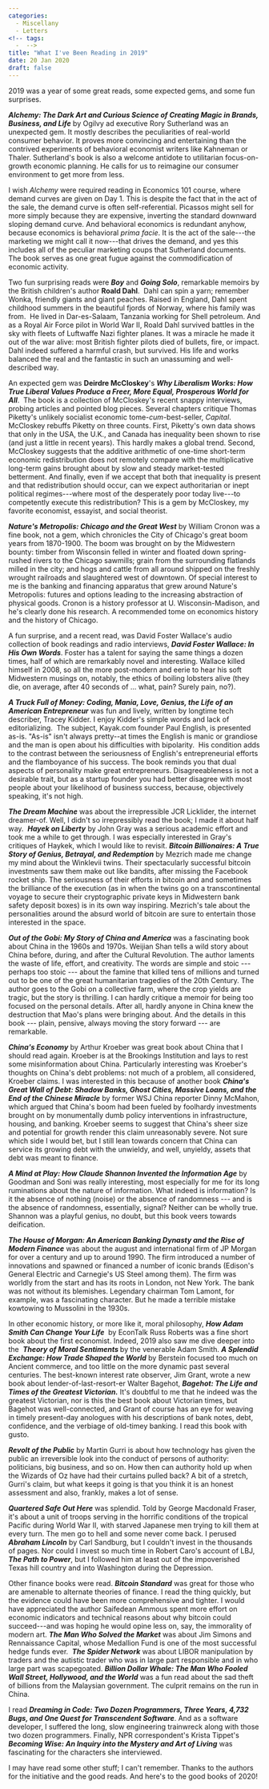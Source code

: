 ```yaml
---
categories:
  - Miscellany
  - Letters
<!-- tags:
  -  -->
title: "What I've Been Reading in 2019"
date: 20 Jan 2020
draft: false
---
```

2019 was a year of some great reads, some expected gems, and some fun surprises.

<b>*Alchemy: The Dark Art and Curious Science of Creating Magic in Brands, Business, and Life</b>* by Ogilvy ad executive Rory Sutherland was an unexpected gem. It mostly describes the peculiarities of real-world consumer behavior. It proves more convincing and entertaining than the contrived experiments of behavioral economist writers like Kahneman or Thaler. Sutherland's book is also a welcome antidote to utilitarian focus-on-growth economic planning. He calls for us to reimagine our consumer environment to get more from less. 

I wish *Alchemy* were required reading in Economics 101 course, where demand curves are given on Day 1. This is despite the fact that in the act of the sale, the demand curve is often self-referential. Picassos might sell for more simply because they are expensive, inverting the standard downward sloping demand curve. And behavioral economics is redundant anyhow, because economics is behavioral *prima facie*. It is the act of the sale---the marketing we might call it now---that drives the demand, and yes this includes all of the peculiar marketing coups that Sutherland documents. The book serves as one great fugue against the commodification of economic activity.  

Two fun surprising reads were <b>*Boy</b>* and <b>*Going Solo</b>*, remarkable memoirs by the British children's author <b>Roald Dahl</b>.  Dahl can spin a yarn; remember Wonka, friendly giants and giant peaches. Raised in England, Dahl spent childhood summers in the beautiful fjords of Norway, where his family was from.  He lived in Dar-es-Salaam, Tanzania working for Shell petroleum. And as a Royal Air Force pilot in World War II, Roald Dahl survived battles in the sky with fleets of Luftwaffe Nazi fighter planes. It was a miracle he made it out of the war alive: most British fighter pilots died of bullets, fire, or impact. Dahl indeed suffered a harmful crash, but survived. His life and works balanced the real and the fantastic in such an unassuming and well-described way.

An expected gem was <b>Deirdre McCloskey</b>'s <b>*Why Liberalism Works: How True Liberal Values Produce a Freer, More Equal, Prosperous World for All</b>*.  The book is a collection of McCloskey's recent snappy interviews, probing articles and pointed blog pieces. Several chapters critique Thomas Piketty's unlikely socialist economic tome-*cum*-best-seller, *Capital*. McCloskey rebuffs Piketty on three counts. First, Piketty's own data shows that only in the USA, the U.K., and Canada has inequality been shown to rise (and just a little in recent years). This hardly makes a global trend. Second, McCloskey suggests that the additive arithmetic of one-time short-term economic redistribution does not remotely compare with the multiplicative long-term gains brought about by slow and steady market-tested betterment. And finally, even if we accept that both that inequality is present and that redistribution should occur, can we expect authoritarian or inept political regimes---where most of the desperately poor today live---to competently execute this redistribution? This is a gem by McCloskey, my favorite economist, essayist, and social theorist.

<b>*Nature's Metropolis: Chicago and the Great West*</b> by William Cronon was a fine book, not a gem, which chronicles the City of Chicago's great boom years from 1870-1900. The boom was brought on by the Midwestern bounty: timber from Wisconsin felled in winter and floated down spring-rushed rivers to the Chicago sawmills; grain from the surrounding flatlands milled in the city; and hogs and cattle from all around shipped on the freshly wrought railroads and slaughtered west of downtown. Of special interest to me is the banking and financing apparatus that grew around Nature's Metropolis: futures and options leading to the increasing abstraction of physical goods. Cronon is a history professor at U. Wisconsin-Madison, and he's clearly done his research. A recommended tome on economics history and the history of Chicago.

A fun surprise, and a recent read, was David Foster Wallace's audio collection of book readings and radio interviews, <b>*David Foster Wallace: In His Own Words</b>*. Foster has a talent for saying the same things a dozen times, half of which are remarkably novel and interesting. Wallace killed himself in 2008, so all the more post-modern and eerie to hear his soft Midwestern musings on, notably, the ethics of boiling lobsters alive (they die, on average, after 40 seconds of ... what, pain? Surely pain, no?). 

<b>*A Truck Full of Money: Coding, Mania, Love, Genius, the Life of an American Entrepreneur</b>* was fun and lively, written by longtime tech describer, Tracey Kidder. I enjoy Kidder's simple words and lack of editorializing.  The subject, Kayak.com founder Paul English, is presented as-is. "As-is" isn't always pretty--at times the English is manic or grandiose and the man is open about his difficulties with bipolarity.  His condition adds to the contrast between the seriousness of English's entrepreneurial efforts and the flamboyance of his success. The book reminds you that dual aspects of personality make great entrepreneurs. Disagreeableness is not a desirable trait, but as a startup founder you had better disagree with most people about your likelihood of business success, because, objectively speaking, it's not high. 

<b>*The Dream Machine</b>* was about the irrepressible JCR Licklider, the internet dreamer-of. Well, I didn't so irrepressibly read the book; I made it about half way.  <b>*Hayek on Liberty</b>* by John Gray was a serious academic effort and took me a while to get through. I was especially interested in Gray's critiques of Haykek, which I would like to revisit. <b>*Bitcoin Billionaires: A True Story of Genius, Betrayal, and Redemption</b>* by Mezrich made me change my mind about the Winklevii twins. Their spectacularly successful bitcoin investments saw them make out like bandits, after missing the Facebook rocket ship. The seriousness of their efforts in bitcoin and and sometimes the brilliance of the execution (as in when the twins go on a transcontinental voyage to secure their cryptographic private keys in Midwestern bank safety deposit boxes) is in its own way inspiring. Mezrich's tale about the personalities around the absurd world of bitcoin are sure to entertain those interested in the space. 

<b>*Out of the Gobi: My Story of China and America</b>* was a fascinating book about China in the 1960s and 1970s. Weijian Shan tells a wild story about China before, during, and after the Cultural Revolution. The author laments the waste of life, effort, and creativity. The words are simple and stoic --- perhaps too stoic --- about the famine that killed tens of millions and turned out to be one of the great humanitarian tragedies of the 20th Century. The author goes to the Gobi on a collective farm, where the crop yields are tragic, but the story is thrilling. I can hardly critique a memoir for being too focused on the personal details. After all, hardly anyone in China knew the destruction that Mao's plans were bringing about. And the details in this book --- plain, pensive, always moving the story forward --- are remarkable. 

<b>*China's Economy</b>* by Arthur Kroeber was great book about China that I should read again. Kroeber is at the Brookings Institution and lays to rest some misinformation about China. Particularly interesting was Kroeber's thoughts on China's debt problems: not much of a problem, all considered, Kroeber claims. I was interested in this because of another book <b>*China's Great Wall of Debt: Shadow Banks, Ghost Cities, Massive Loans, and the End of the Chinese Miracle</b>* by former WSJ China reporter Dinny McMahon, which argued that China's boom had been fueled by foolhardy investments brought on by monumentally dumb policy interventions in infrastructure, housing, and banking. Kroeber seems to suggest that China's sheer size and potential for growth render this claim unreasonably severe. Not sure which side I would bet, but I still lean towards concern that China can service its growing debt with the unwieldy, and well, unyieldy, assets that debt was meant to finance.

<b>*A Mind at Play: How Claude Shannon Invented the Information Age</b>* by Goodman and Soni was really interesting, most especially for me for its long ruminations about the nature of information. What indeed is information? Is it the absence of nothing (noise) or the absence of randomness --- and is the absence of randomness, essentially, signal? Neither can be wholly true. Shannon was a playful genius, no doubt, but this book veers towards deification. 

<b>*The House of Morgan: An American Banking Dynasty and the Rise of Modern Finance</b>* was about the august and international firm of JP Morgan for over a century and up to around 1990. The firm introduced a number of innovations and spawned or financed a number of iconic brands (Edison's General Electric and Carnegie's US Steel among them). The firm was worldly from the start and has its roots in London, not New York. The bank was not without its blemishes. Legendary chairman Tom Lamont, for example, was a fascinating character. But he made a terrible mistake kowtowing to Mussolini in the 1930s. 

In other economic history, or more like it, moral philosophy, <b>*How Adam Smith Can Change Your Life</b>*  by EconTalk Russ Roberts was a fine short book about the first economist. Indeed, 2019 also saw me dive deeper into the  <b>*Theory of Moral Sentiments </b>* by the venerable Adam Smith. *<b>A Splendid Exchange: How Trade Shaped the World</b>* by Berstein focused too much on Ancient commerce, and too little on the more dynamic past several centuries. The best-known interest rate observer, Jim Grant, wrote a new book about lender-of-last-resort-er Walter Bagehot, <b>*Bagehot: The Life and Times of the Greatest Victorian.*</b> It's doubtful to me that he indeed was the greatest Victorian, nor is this the best book about Victorian times, but Bagehot was well-connected, and Grant of course has an eye for weaving in timely present-day anologues with his descriptions of bank notes, debt, confidence, and the verbiage of old-timey banking. I read this book with gusto. 

<b>*Revolt of the Public</b>* by Martin Gurri is about how technology has given the public an irreversible look into the conduct of persons of authority: politicians, big business, and so on. How then can authority hold up when the Wizards of Oz have had their curtains pulled back? A bit of a stretch, Gurri's claim, but what keeps it going is that you think it is an honest assessment and also, frankly, makes a lot of sense.

<b>*Quartered Safe Out Here</b>* was splendid. Told by George Macdonald Fraser, it's about a unit of troops serving in the horrific conditions of the tropical Pacific during World War II, with starved Japanese men trying to kill them at every turn. The men go to hell and some never come back. I perused <b>*Abraham Lincoln</b>* by Carl Sandburg, but I couldn't invest in the thousands of pages. Nor could I invest so much time in Robert Caro's account of LBJ, *<b>The Path to Power</b>*, but I followed him at least out of the impoverished Texas hill country and into Washington during the Depression. 

Other finance books were read. <b>*Bitcoin Standard</b>* was great for those who are amenable to alternate theories of finance. I read the thing quickly, but the evidence could have been more comprehensive and tighter. I would have appreciated the author Saifedean Ammous spent more effort on economic indicators and technical reasons about why bitcoin could succeed---and was hoping he would opine less on, say, the immorality of modern art. <b>*The Man Who Solved the Market</b>* was about Jim Simons and Rennaissance Capital, whose Medallion Fund is one of the most successful hedge funds ever.  <b>*The Spider Network*</b> was about LIBOR manipulation by traders and the autistic trader who was in large part responsible and in who large part was scapegoated. <b>*Billion Dollar Whale: The Man Who Fooled Wall Street, Hollywood, and the World</b>* was a fun read about the sad theft of billions from the Malaysian government. The culprit remains on the run in China.

I read <b>*Dreaming in Code: Two Dozen Programmers, Three Years, 4,732 Bugs, and One Quest for Transcendent Software</b>*. And as a software developer, I suffered the long, slow engineering trainwreck along with those two dozen programmers. Finally, NPR correspondent's Krista Tippet's <b>*Becoming Wise: An Inquiry into the Mystery and Art of Living</b>* was fascinating for the characters she interviewed. 

I may have read some other stuff; I can't remember. Thanks to the authors for the initiative and the good reads. And here's to the good books of 2020!